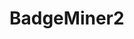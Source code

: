 <!DOCTYPE html>
<html>
<head>
	<title>BADGEMINER2</title>
	<h1>BadgeMiner2</h1>
</head>
<body>
</body>
</html>
